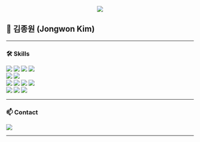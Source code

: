 <!-- GitHub 프로필 상단 배너 -->
<p align="center">
  <img src="https://capsule-render.vercel.app/api?type=waving&color=auto&height=180&section=header&fontSize=40&animation=fadeIn&fontAlignY=35" />
</p>




## 👋 김종원 (Jongwon Kim)


---

### 🛠️ Skills

<p>
  <img src="https://img.shields.io/badge/Java-007396?style=flat&logo=Openjdk&logoColor=white"/>
  <img src="https://img.shields.io/badge/Python-3776AB?style=flat&logo=Python&logoColor=white"/>
  <img src="https://img.shields.io/badge/Node.js-339933?style=flat&logo=node.js&logoColor=white"/>
  <img src="https://img.shields.io/badge/Spring-6DB33F?style=flat&logo=spring&logoColor=white"/>
  <br>
  <img src="https://img.shields.io/badge/MySQL-4479A1?style=flat&logo=mysql&logoColor=white"/>
  <img src="https://img.shields.io/badge/PostgreSQL-003545?style=flat&logo=postgresql&logoColor=white"/>
  <br>
  <img src="https://img.shields.io/badge/Linux-FCC624?style=flat&logo=linux&logoColor=black"/>
  <img src="https://img.shields.io/badge/Docker-2496ED?style=flat&logo=docker&logoColor=white"/>
  <img src="https://img.shields.io/badge/kubernetes-%23326ce5.svg?flat&logo=kubernetes&logoColor=white" />
  <img src="https://img.shields.io/badge/azure-%230072C6.svg?style=flat&logo=microsoftazure&logoColor=white" />
  <br>
  <img src="https://img.shields.io/badge/React-20232A?style=flat&logo=react&logoColor=61DAFB"/>
  <img src="https://img.shields.io/badge/vuejs-%2335495e.svg?style=flat&logo=vuedotjs&logoColor=%234FC08D" />
  <img src="https://img.shields.io/badge/JavaScript-F7DF1E?style=flat&logo=javascript&logoColor=black"/>
  <!-- <img src="https://img.shields.io/badge/Android-3DDC84?style=flat&logo=android&logoColor=white"/> -->
</p>

---

### 📫 Contact

<a href="mailto:jeremygim.dev@gmail.com">
  <img src="https://img.shields.io/badge/Gmail-d14836?style=flat&logo=gmail&logoColor=white" />
</a>

<!-- 추가 채널이 있다면 여기에 링크를 추가하세요 (예: LinkedIn, 블로그 등) -->

---

<!-- GitHub 활동 통계 추가를 원하시면 아래 주석 해제 -->
<!--
![Jongwon's GitHub stats](https://github-readme-stats.vercel.app/api?username=gimjeremy&show_icons=true&theme=tokyonight)
-->
